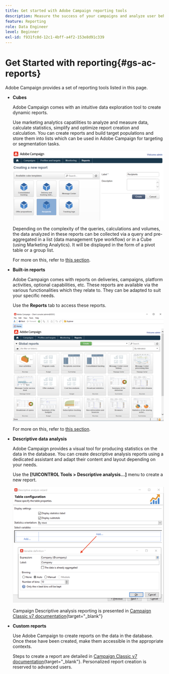 ```yaml
---
title: Get started with Adobe Campaign reporting tools
description: Measure the success of your campaigns and analyze user behaviour
feature: Reporting
role: Data Engineer
level: Beginner
exl-id: f931fc0d-12c1-4bff-a4f2-153e8d91c339
---
```

# Get Started with reporting{#gs-ac-reports}

Adobe Campaign provides a set of reporting tools listed in this page.

* **Cubes**

    Adobe Campaign comes with an intuitive data exploration tool to create dynamic reports.
        
    Use marketing analytics capatilities to analyze and measure data, calculate statistics, simplify and optimize report creation and calculation. You can create reports and build target populations and store them into lists which can be used in Adobe Campaign for targeting or segmentation tasks.

    ![](assets/create-a-report.png)

    Depending on the complexity of the queries, calculations and volumes, the data analyzed in these reports can be collected via a query and pre-aggregated in a list (data management type workflow) or in a Cube (using Marketing Analytics). It will be displayed in the form of a pivot table or a group list.

    For more on this, refer to [this section](gs-cubes.md).

* **Built-in reports**

    Adobe Campaign comes with reports on deliveries, campaigns, platform activities, optional capabilities, etc. These reports are available via the various functionalities which they relate to. They can be adapted to suit your specific needs. 

    Use the **Reports** tab to access these reports.

    ![](assets/built-in-reports.png)

   For more on this, refer to [this section](built-in-reports.md).

* **Descriptive data analysis**

    Adobe Campaign provides a visual tool for producing statistics on the data in the database. You can create descriptive analysis reports using a dedicated assistant and adapt their content and layout depending on your needs. 

    Use the **[!UICONTROL Tools > Descriptive analysis...]** menu to create a new report.

    ![](assets/desc-analysis-report.png)

    Campaign Descriptive analysis reporting is presented in [Campaign Classic v7 documentation](https://experienceleague.adobe.com/docs/campaign-classic/using/reporting/analyzing-populations/about-descriptive-analysis.html){target="_blank"}

* **Custom reports** 

    Use Adobe Campaign to create reports on the data in the database. Once these have been created, make them accessible in the appropriate contexts.

    Steps to create a report are detailed in [Campaign Classic v7 documentation](https://experienceleague.adobe.com/docs/campaign-classic/using/reporting/creating-new-reports/about-reports-creation-in-campaign.html){target="_blank"}. Personalized report creation is reserved to advanced users.
